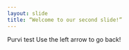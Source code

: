 ```yaml
---
layout: slide
title: “Welcome to our second slide!”
---
```

Purvi test
Use the left arrow to go back!
